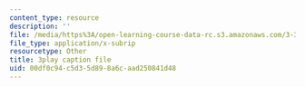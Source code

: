```yaml
---
content_type: resource
description: ''
file: /media/https%3A/open-learning-course-data-rc.s3.amazonaws.com/3-320-atomistic-computer-modeling-of-materials-sma-5107-spring-2005/00df0c94c5d35d898a6caad250841d48_yYAHcATzuno.vtt
file_type: application/x-subrip
resourcetype: Other
title: 3play caption file
uid: 00df0c94-c5d3-5d89-8a6c-aad250841d48
---
```

